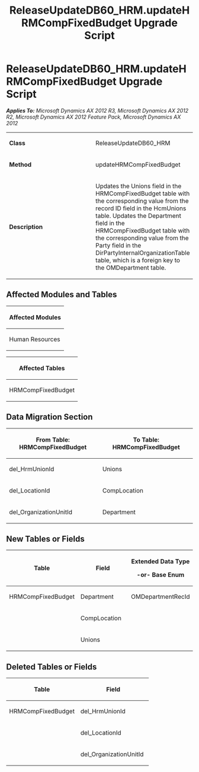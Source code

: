 ﻿---
title: ReleaseUpdateDB60_HRM.updateHRMCompFixedBudget Upgrade Script
TOCTitle: ReleaseUpdateDB60_HRM.updateHRMCompFixedBudget Upgrade Script
ms:assetid: 8446c35e-989a-51fd-9c6a-57db84ddb854
ms:mtpsurl: https://msdn.microsoft.com/en-us/library/JJ686002(v=AX.60)
ms:contentKeyID: 49709454
ms.date: 05/18/2015
mtps_version: v=AX.60
---

# ReleaseUpdateDB60\_HRM.updateHRMCompFixedBudget Upgrade Script 


_**Applies To:** Microsoft Dynamics AX 2012 R3, Microsoft Dynamics AX 2012 R2, Microsoft Dynamics AX 2012 Feature Pack, Microsoft Dynamics AX 2012_

<table>
<colgroup>
<col style="width: 50%" />
<col style="width: 50%" />
</colgroup>
<tbody>
<tr class="odd">
<td><p><strong>Class</strong></p></td>
<td><p>ReleaseUpdateDB60_HRM</p></td>
</tr>
<tr class="even">
<td><p><strong>Method</strong></p></td>
<td><p>updateHRMCompFixedBudget</p></td>
</tr>
<tr class="odd">
<td><p><strong>Description</strong></p></td>
<td><p>Updates the Unions field in the HRMCompFixedBudget table with the corresponding value from the record ID field in the HcmUnions table. Updates the Department field in the HRMCompFixedBudget table with the corresponding value from the Party field in the DirPartyInternalOrganizationTable table, which is a foreign key to the OMDepartment table.</p></td>
</tr>
</tbody>
</table>


## Affected Modules and Tables

<table>
<colgroup>
<col style="width: 100%" />
</colgroup>
<thead>
<tr class="header">
<th><p>Affected Modules</p></th>
</tr>
</thead>
<tbody>
<tr class="odd">
<td><p>Human Resources</p></td>
</tr>
</tbody>
</table>


<table>
<colgroup>
<col style="width: 100%" />
</colgroup>
<thead>
<tr class="header">
<th><p>Affected Tables</p></th>
</tr>
</thead>
<tbody>
<tr class="odd">
<td><p>HRMCompFixedBudget</p></td>
</tr>
</tbody>
</table>


## Data Migration Section

<table>
<colgroup>
<col style="width: 50%" />
<col style="width: 50%" />
</colgroup>
<thead>
<tr class="header">
<th><p>From Table: HRMCompFixedBudget</p></th>
<th><p>To Table: HRMCompFixedBudget</p></th>
</tr>
</thead>
<tbody>
<tr class="odd">
<td><p>del_HrmUnionId</p></td>
<td><p>Unions</p></td>
</tr>
<tr class="even">
<td><p>del_LocationId</p></td>
<td><p>CompLocation</p></td>
</tr>
<tr class="odd">
<td><p>del_OrganizationUnitId</p></td>
<td><p>Department</p></td>
</tr>
</tbody>
</table>


## New Tables or Fields

<table>
<colgroup>
<col style="width: 33%" />
<col style="width: 33%" />
<col style="width: 33%" />
</colgroup>
<thead>
<tr class="header">
<th><p>Table</p></th>
<th><p>Field</p></th>
<th><p>Extended Data Type</p>
<p>-or- Base Enum</p></th>
</tr>
</thead>
<tbody>
<tr class="odd">
<td><p>HRMCompFixedBudget</p></td>
<td><p>Department</p></td>
<td><p>OMDepartmentRecId</p></td>
</tr>
<tr class="even">
<td><p></p></td>
<td><p>CompLocation</p></td>
<td><p></p></td>
</tr>
<tr class="odd">
<td><p></p></td>
<td><p>Unions</p></td>
<td><p></p></td>
</tr>
</tbody>
</table>


## Deleted Tables or Fields

<table>
<colgroup>
<col style="width: 50%" />
<col style="width: 50%" />
</colgroup>
<thead>
<tr class="header">
<th><p>Table</p></th>
<th><p>Field</p></th>
</tr>
</thead>
<tbody>
<tr class="odd">
<td><p>HRMCompFixedBudget</p></td>
<td><p>del_HrmUnionId</p></td>
</tr>
<tr class="even">
<td><p></p></td>
<td><p>del_LocationId</p></td>
</tr>
<tr class="odd">
<td><p></p></td>
<td><p>del_OrganizationUnitId</p></td>
</tr>
</tbody>
</table>

  



